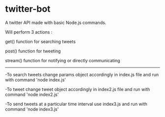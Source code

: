 # twitter-bot

A twitter API made with basic Node.js commands.

Will perform 3 actions :

get() function for searching tweets

post() function for tweeting

stream() function for notifying or directly communicating

---------------------------------------------------------

-To search tweets change params object accordingly in index.js file and run with command 'node index.js'

-To tweet change tweet object accordingly in index2.js file and run with command 'node index2.js'

-To send tweets at a particular time interval use index3.js and run with command 'node index3.js'
